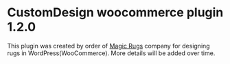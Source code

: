 # CustomDesign woocommerce plugin 1.2.0
This plugin was created by order of <a href="https://magicrugs.com" target="_blank">Magic Rugs</a> company for designing rugs in WordPress(WooCommerce).
More details will be added over time.
